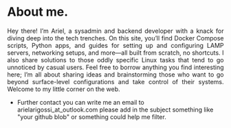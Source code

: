 # About me.

<div style="text-align: justify;">
Hey there! I’m Ariel, a sysadmin and backend developer with a knack for diving deep into the tech trenches. On this site, you’ll find Docker Compose scripts, Python apps, and guides for setting up and configuring LAMP servers, networking setups, and more—all built from scratch, no shortcuts. I also share solutions to those oddly specific Linux tasks that tend to go unnoticed by casual users. Feel free to borrow anything you find interesting here; I’m all about sharing ideas and brainstorming those who want to go beyond surface-level configurations and take control of their systems. Welcome to my little corner on the web.
</div>


- Further contact you can write me an email to arielarigossi_at_outlook.com please add in the subject something like "your github blob" or something could help me filter. 